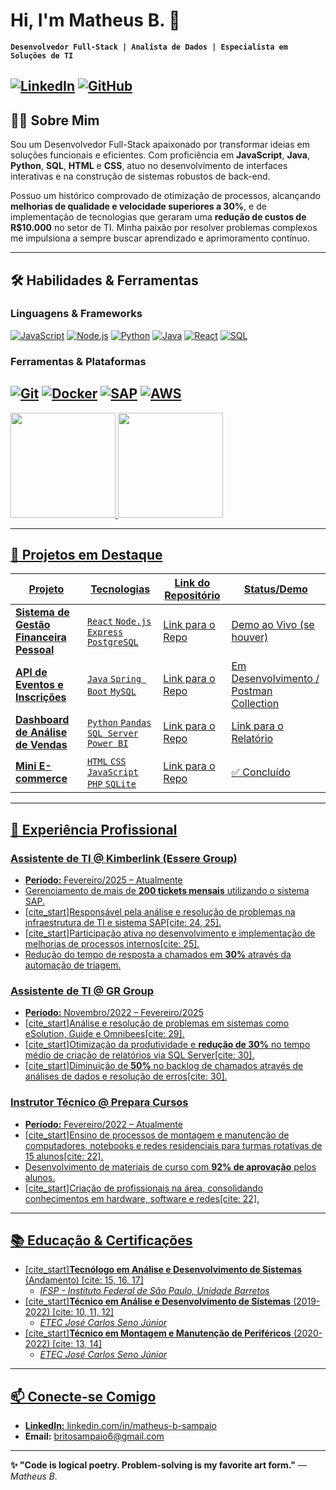 # Hi, I'm Matheus B. 👋

**`Desenvolvedor Full-Stack | Analista de Dados | Especialista em Soluções de TI`**

[![LinkedIn](https://img.shields.io/badge/LinkedIn-%230077B5?style=flat&logo=linkedin)](https://www.linkedin.com/in/matheus-b-sampaio)
[![GitHub](https://img.shields.io/github/followers/MBritoS19?label=Follow&style=social)](https://github.com/MBritoS19)
---

## 👨‍💻 Sobre Mim

Sou um Desenvolvedor Full-Stack apaixonado por transformar ideias em soluções funcionais e eficientes. Com proficiência em **JavaScript**, **Java**, **Python**, **SQL**, **HTML** e **CSS**, atuo no desenvolvimento de interfaces interativas e na construção de sistemas robustos de back-end.

Possuo um histórico comprovado de otimização de processos, alcançando **melhorias de qualidade e velocidade superiores a 30%**, e de implementação de tecnologias que geraram uma **redução de custos de R$10.000** no setor de TI. Minha paixão por resolver problemas complexos me impulsiona a sempre buscar aprendizado e aprimoramento contínuo.

---

## 🛠️ Habilidades & Ferramentas

### **Linguagens & Frameworks**
[![JavaScript](https://img.shields.io/badge/-JavaScript-F7DF1E?logo=javascript&logoColor=black)](https://developer.mozilla.org/en-US/docs/Web/JavaScript)
[![Node.js](https://img.io/badge/-Node.js-339933?logo=node.js&logoColor=white)](https://nodejs.org/pt)
[![Python](https://img.shields.io/badge/-Python-3776AB?logo=python&logoColor=white)](https://www.python.org/)
[![Java](https://img.shields.io/badge/-Java-007396?logo=java&logoColor=white)](https://www.java.com/pt-BR/)
[![React](https://img.shields.io/badge/-React-61DAFB?logo=react&logoColor=black)](https://react.dev/)
[![SQL](https://img.shields.io/badge/-SQL-4479A1?logo=mysql&logoColor=white)](https://learn.microsoft.com/pt-br/sql/?view=sql-server-ver16)
### **Ferramentas & Plataformas**
[![Git](https://img.shields.io/badge/-Git-F05032?logo=git&logoColor=white)](https://git-scm.com/)
[![Docker](https://img.shields.io/badge/-Docker-2496ED?logo=docker&logoColor=white)](https://www.docker.com/)
[![SAP](https://img.shields.io/badge/-SAP-0FAAFF?logo=sap&logoColor=white)](https://www.sap.com/brazil/index.html)
[![AWS](https://img.shields.io/badge/-AWS-232F3E?logo=amazon-aws&logoColor=white)](https://aws.amazon.com/pt/)
---

<div>
<a href="https://github.com/MBritoS19">
<img loading="lazy" height="168em" src="https://github-readme-stats.vercel.app/api/top-langs/?username=MBritoS19&layout=compact&langs_count=7&theme=dracula"/>
<img loading="lazy" height="168em" src="https://github-readme-stats.vercel.app/api?username=MBritoS19&show_icons=true&theme=dracula&include_all_commits=true&count_private=true"/>
</div>

---

## 🚀 Projetos em Destaque

| Projeto | Tecnologias | Link do Repositório | Status/Demo |
|---------|-------------|---------------------|-------------|
| **Sistema de Gestão Financeira Pessoal** | `React` `Node.js` `Express` `PostgreSQL` | [Link para o Repo](https://github.com/MBritoS19/nome-do-seu-projeto-1) | [Demo ao Vivo](https://seunomedominiodeploy.com) (se houver) |
| **API de Eventos e Inscrições** | `Java` `Spring Boot` `MySQL` | [Link para o Repo](https://github.com/MBritoS19/nome-do-seu-projeto-2) | Em Desenvolvimento / [Postman Collection](https://linkparacolecaopostman) |
| **Dashboard de Análise de Vendas** | `Python` `Pandas` `SQL Server` `Power BI` | [Link para o Repo](https://github.com/MBritoS19/nome-do-seu-projeto-3) | [Link para o Relatório](https://linkparaorelatóriopbi) |
| **Mini E-commerce** | `HTML` `CSS` `JavaScript` `PHP` `SQLite` | [Link para o Repo](https://github.com/MBritoS19/nome-do-seu-projeto-4) | ✅ Concluído |

---

## 💼 Experiência Profissional

### **Assistente de TI** @ Kimberlink (Essere Group)
* **Período:** Fevereiro/2025 – Atualmente
* Gerenciamento de mais de **200 tickets mensais** utilizando o sistema SAP.
* [cite_start]Responsável pela análise e resolução de problemas na infraestrutura de TI e sistema SAP[cite: 24, 25].
* [cite_start]Participação ativa no desenvolvimento e implementação de melhorias de processos internos[cite: 25].
* Redução do tempo de resposta a chamados em **30%** através da automação de triagem.

### **Assistente de TI** @ GR Group
* **Período:** Novembro/2022 – Fevereiro/2025
* [cite_start]Análise e resolução de problemas em sistemas como eSolution, Guide e Omnibees[cite: 29].
* [cite_start]Otimização da produtividade e **redução de 30%** no tempo médio de criação de relatórios via SQL Server[cite: 30].
* [cite_start]Diminuição de **50%** no backlog de chamados através de análises de dados e resolução de erros[cite: 30].

### **Instrutor Técnico** @ Prepara Cursos
* **Período:** Fevereiro/2022 – Atualmente
* [cite_start]Ensino de processos de montagem e manutenção de computadores, notebooks e redes residenciais para turmas rotativas de 15 alunos[cite: 22].
* Desenvolvimento de materiais de curso com **92% de aprovação** pelos alunos.
* [cite_start]Criação de profissionais na área, consolidando conhecimentos em hardware, software e redes[cite: 22].

---

## 📚 Educação & Certificações

* [cite_start]**Tecnólogo em Análise e Desenvolvimento de Sistemas** (Andamento) [cite: 15, 16, 17]
    * *IFSP - Instituto Federal de São Paulo, Unidade Barretos*
* [cite_start]**Técnico em Análise e Desenvolvimento de Sistemas** (2019-2022) [cite: 10, 11, 12]
    * *ETEC José Carlos Seno Júnior*
* [cite_start]**Técnico em Montagem e Manutenção de Periféricos** (2020-2022) [cite: 13, 14]
    * *ETEC José Carlos Seno Júnior*

---

## 📫 Conecte-se Comigo

* **LinkedIn:** [linkedin.com/in/matheus-b-sampaio](https://www.linkedin.com/in/matheus-b-sampaio/)
* **Email:** [britosampaio6@gmail.com](mailto:britosampaio6@gmail.com)
---

**✨ "Code is logical poetry. Problem-solving is my favorite art form."**
*— Matheus B.*
